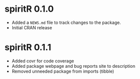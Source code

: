 # spiritR 0.1.0

* Added a `NEWS.md` file to track changes to the package.
* Initial CRAN release

# spiritR 0.1.1

* Added covr for code coverage
* Added package webpage and bug reports site to description
* Removed unneeded package from imports (tibble)